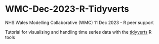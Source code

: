 # WMC-Dec-2023-R-Tidyverts
NHS Wales Modelling Collaborative (WMC) 11 Dec 2023 - R peer support

Tutorial for visualising and handling time series data with the [tidyverts](https://tidyverts.org/) R tools
